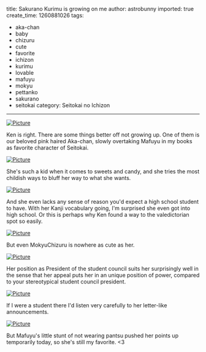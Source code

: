 title: Sakurano Kurimu is growing on me
author: astrobunny
imported: true
create_time: 1260881026
tags:
- aka-chan
- baby
- chizuru
- cute
- favorite
- ichizon
- kurimu
- lovable
- mafuyu
- mokyu
- pettanko
- sakurano
- seitokai
category: Seitokai no Ichizon
---
 [![](wp-uploads/2009/12/wpid-SS-Eclipse-Seitokai-no-Ichizon-10-1024x576-h264-D72DA926_1-500x281.jpg "Picture")](/images/wp-uploads/2009/12/wpid-SS-Eclipse-Seitokai-no-Ichizon-10-1024x576-h264-D72DA926_1.jpg)  
  
Ken is right. There are some things better off not growing up. One of them is our beloved pink haired Aka-chan, slowly overtaking Mafuyu in my books as favorite character of Seitokai.  
<!--more-->  
 [![](wp-uploads/2009/12/wpid-SS-Eclipse-Seitokai-no-Ichizon-10-1024x576-h264-D72DA926_2-500x281.jpg "Picture")](/images/wp-uploads/2009/12/wpid-SS-Eclipse-Seitokai-no-Ichizon-10-1024x576-h264-D72DA926_2.jpg)  
  
She's such a kid when it comes to sweets and candy, and she tries the most childish ways to bluff her way to what she wants.  
  
 [![](wp-uploads/2009/12/wpid-SS-Eclipse-Seitokai-no-Ichizon-10-1024x576-h264-D72DA926_3-500x281.jpg "Picture")](/images/wp-uploads/2009/12/wpid-SS-Eclipse-Seitokai-no-Ichizon-10-1024x576-h264-D72DA926_3.jpg)  
  
And she even lacks any sense of reason you'd expect a high school student to have. With her Kanji vocabulary going, I'm surprised she even got into high school. Or this is perhaps why Ken found a way to the valedictorian spot so easily.  
  
 [![](wp-uploads/2009/12/wpid-SS-Eclipse-Seitokai-no-Ichizon-10-1024x576-h264-D72DA926_4-500x281.jpg "Picture")](/images/wp-uploads/2009/12/wpid-SS-Eclipse-Seitokai-no-Ichizon-10-1024x576-h264-D72DA926_4.jpg)  
  
But even MokyuChizuru is nowhere as cute as her.  
  
 [![](wp-uploads/2009/12/wpid-SS-Eclipse-Seitokai-no-Ichizon-10-1024x576-h264-D72DA926_7-500x281.jpg "Picture")](/images/wp-uploads/2009/12/wpid-SS-Eclipse-Seitokai-no-Ichizon-10-1024x576-h264-D72DA926_7.jpg)  
  
Her position as President of the student council suits her surprisingly well in the sense that her appeal puts her in an unique position of power, compared to your stereotypical student council president.  
  
 [![](wp-uploads/2009/12/wpid-SS-Eclipse-Seitokai-no-Ichizon-10-1024x576-h264-D72DA926_8-500x281.jpg "Picture")](/images/wp-uploads/2009/12/wpid-SS-Eclipse-Seitokai-no-Ichizon-10-1024x576-h264-D72DA926_8.jpg)  
  
If I were a student there I'd listen very carefully to her letter-like announcements.  
  
 [![](wp-uploads/2009/12/wpid-SS-Eclipse-Seitokai-no-Ichizon-10-1024x576-h264-D72DA926_6-500x281.jpg "Picture")](/images/wp-uploads/2009/12/wpid-SS-Eclipse-Seitokai-no-Ichizon-10-1024x576-h264-D72DA926_6.jpg)  
  
But Mafuyu's little stunt of not wearing pantsu pushed her points up temporarily today, so she's still my favorite. \<3